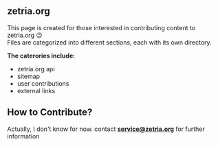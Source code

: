 ## zetria.org

This page is created for those interested in contributing content to zetria.org 😉  
Files are categorized into different sections, each with its own directory.  
  
**The caterories include:**  
 - zetria.org api
 - sitemap
 - user contributions
 - external links

## How to Contribute?

Actually, I don't know for now. contact **service@zetria.org** for further information
